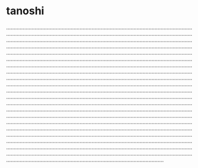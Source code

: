 # tanoshi

.....................................................................................................................................................................................................................................................................................................................................................................................................................................................................................................................................................................................................................................................................................................................................................................................................................................................................................................................................................................................................................................................................................................................................................................................................................................................................................................................................................................................................................................................................................................................................................................................................................................................................................................................................................................................................................................................................................................................................................................................................................................................................................................................................................................................................................................................................................................................................................................................................................................................................................................................................................................................................................................................................................................................................................................................................................